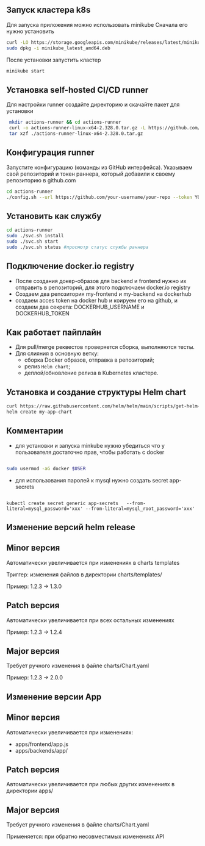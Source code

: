 ## Запуск кластера k8s

Для запуска приложения можно использовать minikube
Сначала его нужно установить 

```bash
curl -LO https://storage.googleapis.com/minikube/releases/latest/minikube_latest_amd64.deb
sudo dpkg -i minikube_latest_amd64.deb
```

После установки запустить кластер

```bash
minikube start
```

## Установка self-hosted CI/CD runner

Для настройки runner создайте директорию и скачайте пакет для установки

```bash
 mkdir actions-runner && cd actions-runner
 curl -o actions-runner-linux-x64-2.328.0.tar.gz -L https://github.com/actions/runner/releases/download/v2.328.0/actions-runner-linux-x64-2.328.0.tar.gz
 tar xzf ./actions-runner-linux-x64-2.328.0.tar.gz
```

## Конфигурация runner

Запустите конфигурацию (команды из GitHub интерфейса).
Указываем свой репозиторий и токен раннера, который добавили к своему репозиторию в github.com

```bash
cd actions-runner
./config.sh --url https://github.com/your-username/your-repo --token YOUR_TOKEN
```

## Установить как службу

```bash
cd actions-runner
sudo ./svc.sh install
sudo ./svc.sh start
sudo ./svc.sh status #просмотр статус службы раннера
```

## Подключение docker.io registry

- После создания докер-образов для backend и frontend нужно их отправить в репозиторий, 
для этого подключаем docker.io registry
- Создаем два репозитория my-frontend и my-backend на dockerhub
- создаем acces token на docker hub и коируем его на github, и создаем два секрета: 
DOCKERHUB_USERNAME и DOCKERHUB_TOKEN

## Как работает пайплайн

- Для pull/merge реквестов проверяется сборка, выполняются тесты.
- Для слияния в основную ветку:
    - сборка Docker образов, отправка в репозиторий;
    - релиз `Helm chart`;
    - деплой/обновление релиза в Kubernetes кластере.

## Установка и создание структуры Helm chart

```bash
curl https://raw.githubusercontent.com/helm/helm/main/scripts/get-helm-3 | bash
helm create my-app-chart
```

## Комментарии

- для установки и запуска minkube нужно убедиться что у пользователя достаточно прав, 
чтобы работать с docker

```bash

sudo usermod -aG docker $USER

```

- для использования паролей к mysql нужно создать secret app-secrets

```

kubectl create secret generic app-secrets   --from-literal=mysql_password='xxx' --from-literal=mysql_root_password='xxx'

```

## Изменение версий helm release 

## Minor версия 

Автоматически увеличивается при изменениях в charts templates

Триггер: изменения файлов в директории charts/templates/

Пример: 1.2.3 → 1.3.0

## Patch версия 

Автоматически увеличивается при всех остальных изменениях

Пример: 1.2.3 → 1.2.4

## Major версия 

Требует ручного изменения в файле charts/Chart.yaml

Пример: 1.2.3 → 2.0.0

## Изменение версии App

## Minor версия

Автоматически увеличивается при изменениях:
- apps/frontend/app.js
- apps/backends/app/

## Patch версия 

Автоматически увеличивается при любых других изменениях в директории apps/

## Major версия 

Требует ручного изменения в файле charts/Chart.yaml

Применяется: при обратно несовместимых изменениях API
